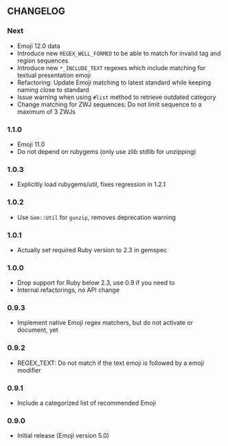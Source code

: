 ## CHANGELOG

### Next

- Emoji 12.0 data
- Introduce new `REGEX_WELL_FORMED` to be able to match for invalid tag and region sequences
- Introduce new `*_INCLUDE_TEXT` regexes which include matching for textual presentation emoji
- Refactoring: Update Emoji matching to latest standard while keeping naming close to standard
- Issue warning when using `#list` method to retrieve outdated category
- Change matching for ZWJ sequences: Do not limit sequence to a maximum of 3 ZWJs

### 1.1.0

- Emoji 11.0
- Do not depend on rubygems (only use zlib stdlib for unzipping)

### 1.0.3

- Explicitly load rubygems/util, fixes regression in 1.2.1

### 1.0.2

- Use `Gem::Util` for `gunzip`, removes deprecation warning

### 1.0.1

- Actually set required Ruby version to 2.3 in gemspec

### 1.0.0

- Drop support for Ruby below 2.3, use 0.9 if you need to
- Internal refactorings, no API change

### 0.9.3

- Implement native Emoji regex matchers, but do not activate or document, yet

### 0.9.2

- REGEX_TEXT: Do not match if the text emoji is followed by a emoji modifier

### 0.9.1

- Include a categorized list of recommended Emoji

### 0.9.0

- Initial release (Emoji version 5.0)

